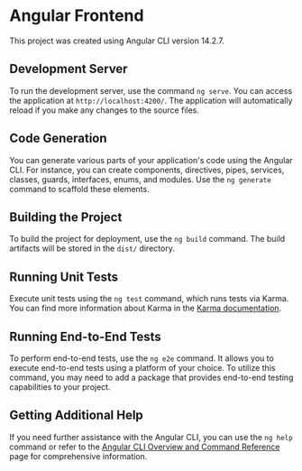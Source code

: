 # Angular Frontend

This project was created using Angular CLI version 14.2.7.

## Development Server

To run the development server, use the command `ng serve`. You can access the application at `http://localhost:4200/`. The application will automatically reload if you make any changes to the source files.

## Code Generation

You can generate various parts of your application's code using the Angular CLI. For instance, you can create components, directives, pipes, services, classes, guards, interfaces, enums, and modules. Use the `ng generate` command to scaffold these elements.

## Building the Project

To build the project for deployment, use the `ng build` command. The build artifacts will be stored in the `dist/` directory.

## Running Unit Tests

Execute unit tests using the `ng test` command, which runs tests via Karma. You can find more information about Karma in the [Karma documentation](https://karma-runner.github.io).

## Running End-to-End Tests

To perform end-to-end tests, use the `ng e2e` command. It allows you to execute end-to-end tests using a platform of your choice. To utilize this command, you may need to add a package that provides end-to-end testing capabilities to your project.

## Getting Additional Help

If you need further assistance with the Angular CLI, you can use the `ng help` command or refer to the [Angular CLI Overview and Command Reference](https://angular.io/cli) page for comprehensive information.